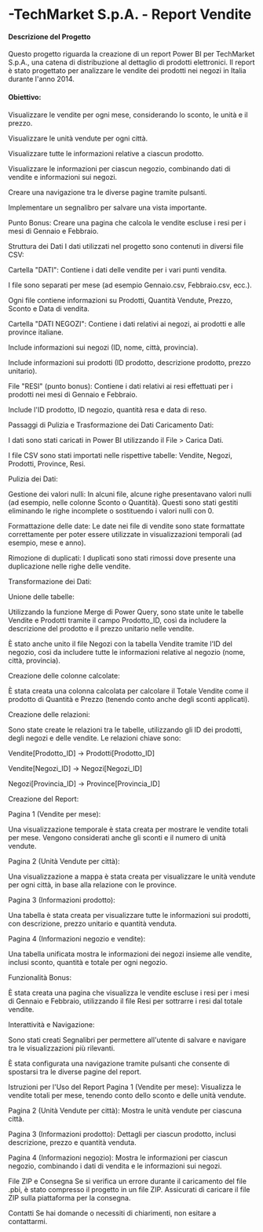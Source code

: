 # -TechMarket S.p.A. - Report Vendite
#### Descrizione del Progetto

Questo progetto riguarda la creazione di un report Power BI per TechMarket S.p.A., una catena di distribuzione al dettaglio di prodotti elettronici. Il report è stato progettato per analizzare le vendite dei prodotti nei negozi in Italia durante l'anno 2014.

#### Obiettivo:
Visualizzare le vendite per ogni mese, considerando lo sconto, le unità e il prezzo.

Visualizzare le unità vendute per ogni città.

Visualizzare tutte le informazioni relative a ciascun prodotto.

Visualizzare le informazioni per ciascun negozio, combinando dati di vendite e informazioni sui negozi.

Creare una navigazione tra le diverse pagine tramite pulsanti.

Implementare un segnalibro per salvare una vista importante.

Punto Bonus: Creare una pagina che calcola le vendite escluse i resi per i mesi di Gennaio e Febbraio.

Struttura dei Dati
I dati utilizzati nel progetto sono contenuti in diversi file CSV:

Cartella "DATI": Contiene i dati delle vendite per i vari punti vendita.

I file sono separati per mese (ad esempio Gennaio.csv, Febbraio.csv, ecc.).

Ogni file contiene informazioni su Prodotti, Quantità Vendute, Prezzo, Sconto e Data di vendita.

Cartella "DATI NEGOZI": Contiene i dati relativi ai negozi, ai prodotti e alle province italiane.

Include informazioni sui negozi (ID, nome, città, provincia).

Include informazioni sui prodotti (ID prodotto, descrizione prodotto, prezzo unitario).

File "RESI" (punto bonus): Contiene i dati relativi ai resi effettuati per i prodotti nei mesi di Gennaio e Febbraio.

Include l'ID prodotto, ID negozio, quantità resa e data di reso.

Passaggi di Pulizia e Trasformazione dei Dati
Caricamento Dati:

I dati sono stati caricati in Power BI utilizzando il File > Carica Dati.

I file CSV sono stati importati nelle rispettive tabelle: Vendite, Negozi, Prodotti, Province, Resi.

Pulizia dei Dati:

Gestione dei valori nulli: In alcuni file, alcune righe presentavano valori nulli (ad esempio, nelle colonne Sconto o Quantità). Questi sono stati gestiti eliminando le righe incomplete o sostituendo i valori nulli con 0.

Formattazione delle date: Le date nei file di vendite sono state formattate correttamente per poter essere utilizzate in visualizzazioni temporali (ad esempio, mese e anno).

Rimozione di duplicati: I duplicati sono stati rimossi dove presente una duplicazione nelle righe delle vendite.

Transformazione dei Dati:

Unione delle tabelle:

Utilizzando la funzione Merge di Power Query, sono state unite le tabelle Vendite e Prodotti tramite il campo Prodotto_ID, così da includere la descrizione del prodotto e il prezzo unitario nelle vendite.

È stato anche unito il file Negozi con la tabella Vendite tramite l'ID del negozio, così da includere tutte le informazioni relative al negozio (nome, città, provincia).

Creazione delle colonne calcolate:

È stata creata una colonna calcolata per calcolare il Totale Vendite come il prodotto di Quantità e Prezzo (tenendo conto anche degli sconti applicati).

Creazione delle relazioni:

Sono state create le relazioni tra le tabelle, utilizzando gli ID dei prodotti, degli negozi e delle vendite. Le relazioni chiave sono:

Vendite[Prodotto_ID] → Prodotti[Prodotto_ID]

Vendite[Negozi_ID] → Negozi[Negozi_ID]

Negozi[Provincia_ID] → Province[Provincia_ID]

Creazione del Report:

Pagina 1 (Vendite per mese):

Una visualizzazione temporale è stata creata per mostrare le vendite totali per mese. Vengono considerati anche gli sconti e il numero di unità vendute.

Pagina 2 (Unità Vendute per città):

Una visualizzazione a mappa è stata creata per visualizzare le unità vendute per ogni città, in base alla relazione con le province.

Pagina 3 (Informazioni prodotto):

Una tabella è stata creata per visualizzare tutte le informazioni sui prodotti, con descrizione, prezzo unitario e quantità venduta.

Pagina 4 (Informazioni negozio e vendite):

Una tabella unificata mostra le informazioni dei negozi insieme alle vendite, inclusi sconto, quantità e totale per ogni negozio.

Funzionalità Bonus:

È stata creata una pagina che visualizza le vendite escluse i resi per i mesi di Gennaio e Febbraio, utilizzando il file Resi per sottrarre i resi dal totale vendite.

Interattività e Navigazione:

Sono stati creati Segnalibri per permettere all'utente di salvare e navigare tra le visualizzazioni più rilevanti.

È stata configurata una navigazione tramite pulsanti che consente di spostarsi tra le diverse pagine del report.

Istruzioni per l'Uso del Report
Pagina 1 (Vendite per mese): Visualizza le vendite totali per mese, tenendo conto dello sconto e delle unità vendute.

Pagina 2 (Unità Vendute per città): Mostra le unità vendute per ciascuna città.

Pagina 3 (Informazioni prodotto): Dettagli per ciascun prodotto, inclusi descrizione, prezzo e quantità venduta.

Pagina 4 (Informazioni negozio): Mostra le informazioni per ciascun negozio, combinando i dati di vendita e le informazioni sui negozi.

File ZIP e Consegna
Se si verifica un errore durante il caricamento del file .pbi, è stato compresso il progetto in un file ZIP. Assicurati di caricare il file ZIP sulla piattaforma per la consegna.

Contatti
Se hai domande o necessiti di chiarimenti, non esitare a contattarmi.
